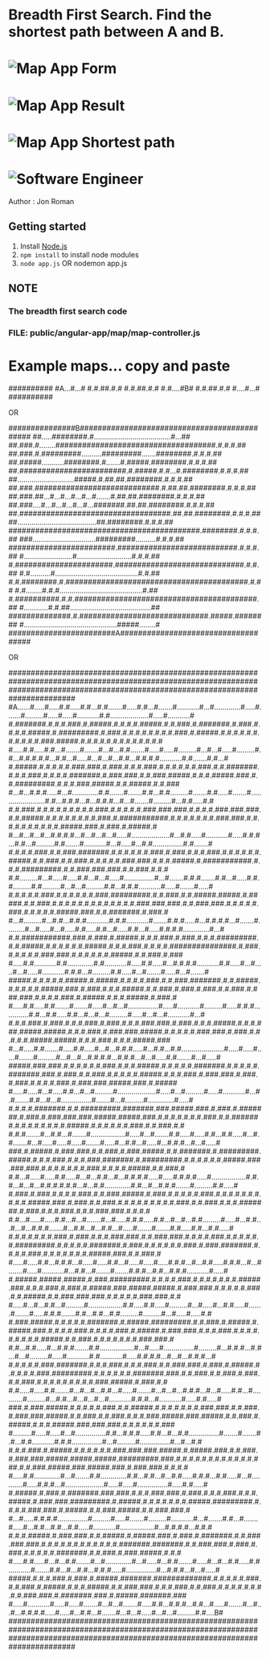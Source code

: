 

# Breadth First Search. Find the shortest path between A and B.

# ![Map App Form](https://github.com/jonroman/mapap/blob/master/screenshots/scrrenshot1.PNG "Map App Form")
# ![Map App Result](https://github.com/jonroman/mapap/blob/master/screenshots/scrrenshot2.PNG "Map App Result")
# ![Map App Shortest path](https://github.com/jonroman/mapap/blob/master/screenshots/scrrenshot3.PNG "Map App Shortest Path")

# ![Software Engineer](https://github.com/jonroman/mapap/blob/master/screenshots/headshot.PNG "Jon Roman")
Author : Jon Roman

## Getting started
1. Install [Node.js](https://nodejs.org/en/)
2. `npm install` to install node modules
3. `node app.js` OR nodemon app.js

## NOTE
### The breadth first search code
### FILE: public/angular-app/map/map-controller.js

# Example maps... copy and paste

##########
#A...#...#
#.#.##.#.#
#.#.##.#.#
#.#....#B#
#.#.##.#.#
#....#...#
##########
 
OR
 
###############B#############################################
##.....########.#......................................#...##
##.###.#........####################################.#.#.#.##
##.###.#.#########..........#########.......########.#.#.#.##
##.#####...........########.#.......#.#####.########.#.#.#.##
##.########################.#.#####.#.#...#.########.#.#.#.##
##............................#####.#.##.##.########.#.#.#.##
##.###.############################.#.##.##.########.#.#.#.##
##.###.##...#...#...#...#...#.......#.##.##.########.#.#.#.##
##.###....#...#...#...#...#...#######.##.##.########.#.#.#.##
##.##################################.##.##.########.#.#.#.##
##.......................................##.########.#.#.#.##
###########################################.########.#.#.#.##
###...............................#########..........#.#.#.##
########################.###########################.#.#.#.##
#........................#...........................#.#.#.##
#.######################.#############################.#.#.##
#.#..........#.........................................#.#.##
#.#.########.#.#########################################.#.##
#.#........#.#.#.........................................#.##
#.##########.#.#.#########################################.##
#............#.#.##........................................##
##############.#.#############################.#####.########
#..............................................#####........#
########################A####################################
 
OR 
 
 
#######################################################################################################################################################################################
#A......#.....#.....#.#.....#.#...#.#.......#.....#.#...#.......#...........#...#.............#.....#.......#.........#.....#.....#...........#.#...................#.....#...........#
#.#######.#.#.#.###.#.#####.#.#.#.#.#####.#.#.###.#.#######.#.###.#.#.#.#.#####.#.#########.#.###.#.#.#.#.#.#.#.#.###.#.#####.#.#.#.#.#.#.#.#.#.#.#.###.#####.#.#.#.#.#.#.#.#.#.#.#.#.#
#.....#.#.....#.#...#.......#.......#...#...#.#.......#.....#.....#.........#...#...#.....#.........#.#...#.#.#.#.#...#.#...#.....#...#...#...#.#...#.#.#.#...........#.#.......#.#...#
#.#####.#.#.#.#.#.###.###.#.###.#.#.#.###.#.#.#.#.#.#.###.#.#.#######.#.#.#.###.#.#.#.#.#######.#.###.###.#.#.###.#####.#.#.#.#####.###.#.#.#########.#.#.#.###.#####.#.#.#####.#.#.###
#...#...#.#.#.....#...#.............#.#.......#.......#.#...#.#.........#.......#.#.....#.......#.......................#.#...#.#.#...#...#.#.#...#...#.......#.........#...#.#.....#.#
#.#.###.#.#.#.#.#.#.#.#.#.###.#.#.#.#.#.###.###.###.#.#.#.#.###.###.###.#.#.#####.#.#.#.#.#.#.#.#.###.#.###########.#.#.#.#.#.#.#.###.###.#.#.#.#.#.#.#.#.#.#.#####.###.#.###.#.#####.#
#...#...#...#...#.#.#.#...#...#...#...#.....#...................#...#.#.....#...........#.....#.#.#...#.#...#.........#.#.......#...........#...#.....#...#.#...............#.#.......#
#.#.#.#.###.#.#.###.#######.#.#.#.#.#.#.###.#.###.#.#.#.###.#.#.#.#.#.#.#####.#.#.###.#.#.###.#.#.#.#.#.###.###.#.#.#.#####.#.###########.#.#.#.#########.#.#.###.###.###.#.#.###.#.#.#
#.#.........#...#.....#.....#.#...#...#.....#...............#...#.......#.#.#.......#.#...#.....#.#.#.........#.#.........#...#...#.........#.#...#.#.#...........#.....#.......#.....#
#.#.#.#.#.###.#.#.#.#.#.#.###.#########.#.#.###.#.#.#####.#####.#.#####.#.#.###.#.#.#.#.#.#.#.#.#.#.#.#.#.###.###.###.#.#.###.###.#.#.#.#.#.###.#.#.#.#.#.#####.###.#.#.#######.#.###.#
#...#.........#...#.#...#.#.#...........#.#.#...........#.......#.#.#.....#...#.#.#.#...#.......#.........#...#.....#...#.....#.#.....#.#...#.....#.#...#.....#.#.#.#.............#...#
#.#.###########.###.#.###.#.#####.#.#.#.###.#.###.#.#.#.#########.#.#.#####.#.#.#.#.#.#.#####.#.#.#.###.#.#.#.#.###############.#.###.#.#.#.#.#.###.###.#.#.#.#.#.#.#####.#.#.###.#.###
#.....#.#...........#.#.............#.#...........#.....#.#.....#...#.#.#.#...........#.#.....#...#.....#...#.....#...........#.#.#...#.........#.#.....#...#.......#.....#...#.......#
#####.#.#.#.#.#.#####.#.#####.#.#.#.#.###.#.#.###.#######.#.#.#####.#.#.#.#.#.#####.###.#.###.#.#.#.#####.#.#.###.#.###.#.###.#.#.###.#.###.###.#.#.#.#.###.#.#####.#.#.#.#####.#.###.#
#.....#.#.....#.#.......#.......#.....#...#...#...............#.....#...........#.........#.....#.#.#.............#.#...#.#.....#.#...#...#...#.........#.....#...#...#...........#...#
#.#.#.###.#.###.#.#.#.###.#.###.#.#.#.###.###.#.###.#.#.#.#####.#.#.#.###.#####.#####.#.#.#.###.#.###.###.#####.#.#.#.#.#.###.###.#.###.#.#.#.#.#.#####.#####.#.#.#.###.#.#.#.#####.###
#...#.....#.#.......#.....#.#.....#...#...#.#.#.....#...#.#...#.#.....................#.....#.....#.....#.......#.........#...#...#...#.#.#.#...#.#.#...#...#.....#.#.......#...#.....#
#####.###.###.#.#.#.#.#.#.###.#.#.#.#####.#.#.#.#.#.#######.#.#.#.#.#.#######.###.#.###.#.#.###.#.#.#.#.#.#####.#.#.#.###.#.###.###.#.###.#.###.#.#.#.#.###.#.###.###.#####.###.#.#####
#.....#.....#...#.....#.#...#...#.........#...................#.....#...#.........#.....#...........#...#.#.......#.#...#...#...............#.......#...#.........#.............#.....#
#.#.#.#.#######.#.#.#########.#######.###.#####.###.#.###.#.#######.#.###.#.###.###.###.#####.#####.###.#.#.#.#.#.#.#.###.#.#.#######.#.#.#.#.#.#.#.#.#####.#.#.#.#.#.#.###.#.#.###.#.#
#.#.#.......#...#.#...#.......#.................#.....#...#.......#.#.....#.....#.#...#.#.....#...#.#.......#...#.....#.....#.....#.......#.....#...#.#...#.....#...#.#.#...#...#.....#
###.#.#####.#.###.###.#.#.###.#.###.#####.#.#.#######.#.#########.#####.#.#.#.###.#.#.#.###.#######.#.#########.#.#.#.#.#.#.#####.###.###.###.#.#.#.#.#.#.#.###.#.#.#.#.#####.#.#.###.#
#.#...#.....#.....#.#.....#...#...#.#...#...#.#.#.#.....#.....#.#.#.#.....#.................#.#.#...#...#...#.#.#.#.#.#...#...#.#.............#.#...#...#.#.#.......#.........#.#.....#
#.###.#.###.#.#.#.#.###.#.#.###.#####.#.###.#.#.#.#.#.###.#.#.#.#.#.#.#.#.#.#.#####.###.#.###.#.#.###.#.#.#.#.#.#.#.#.#.###.#.#.###.#.#.#.#######.#.###.#.#.#.###.#.#.#.###.###.#.#.#.#
#.#...#.....#.....#.#...#...#.......#...#.....#.#.#.....#.#...#...#...#.#.........#.....#...#.#...#...#...#.#.#.......#...#.#...#...#.#...#.....#.......#.......#.#.....#.#...#.#.....#
#.#.#.#.#.#.#.###.#.###.#.#.#.###.###.#.#.###.###.#.#.#.#.###.#.#.#.#.#.#.#########.#.#.#.#.#.#######.#.###.#.#.#.#.#.#.###.#.###.#######.#.#.#.#.###.#.#.#.#.#.#.#.#####.###.#.#.###.#
#.....#.....#.#...#.#.#...#.....#.....#.#...#.....#.....#.....#.#.#...#...#.#.....#.#.#...#...#.......#.....#...........#...#.#...#.......#.......#.#.#...#.#...#.#.#...........#.....#
#.#####.#####.#####.#.###.#########.#.#.#.#.###.#.#.#.#.#.#.#.#####.###.#.#.#.###.#.###.#.#####.###.#####.#####.#.###.###.#.#.#.#.#.###.#.#.#####.#.#.###.###.###.#.#.#.#.#.###.###.#.#
#.....#...#...#.#...#.........#.................#.#.....#.#.....#.........#...#.....#...#.#.....#.......#.......#.....#.#.#.......#.#...#.#...#.#.........#.........#...#.....#.....#.#
#.###.#####.#.#.#.#.#.#######.#.#####.#########.#.#.###.#.#####.#.#####.###.#.#.#.#.###.#.#.#.#.###.#.#####.#.###.###.#.#.#.###.#.#.#.#.#.#.#.#.#.#####.#.#.###.#.#.#.#.#.#.#.###.###.#
#.#...#.#.....#...#.#.#.......#.#.................#...#.....#...............#.........#...#.#.#...#.#...#...#.........#.....#...........#.#...........#.....#.#.#.#...#...#...#.#.#...#
#.#.#.#.#.###.#######.#.#.#.###.#.#.#.###.#.#.###.###.#.###.#.#####.#.#.#.#.#.###.#########.#.#.#.#.#.#.#######.###.#.#.###.#.#.###.#.###.#.#.###.#.#.#.#.#.#.#.#.#.###.#####.#.###.#.#
#.#.....#.....#.#.......#...#...#...#.#...#.....#.......#...#...#...#.#.#...#...#.....#.#...#...........#.........#...#.#...#...#...#...#...........#.#.#...#...........#.....#.#.....#
###.#.###.#####.#.#.#.#.#.###.#.#.#####.#.#.#.#.#.#.#.###.###.#.#.###.#.###.###.#####.#.#.###.#.#.###.#.#.#.###.#####.###.#####.#.#.###.#.#####.#.#.#.#####.###.###.###.#.#.#.#.#.#.###
#.........#.....#.....#...#...............#.#...#.#.#.....#.#...#...#.#...............#.......#.......#.#...#.#...........#.#.#...............#...#.........#...............#...#...#.#
#.#.#.###.#.#####.#.#.#.#.#.#.###.###.###.#####.#.#####.###.#.#.###.#.###.###.#####.#####.#####.#########.###.#.#.#.#.#.#.#.#.#.#.#.#.###.#.#.###.#####.###.#####.###.#.###.###.#.#.#.#
#.....#.#.............#...#.......#.#.............#.#...#.#...#...#.#.....#.#.#...#.#.....#...#...........#.....#.#.#...#...................#.....#.....#...............#.....#.#.....#
#.#####.#.###.#.#######.###.###.#.#.#.###.###.#.###.#.#.#.###.#.#.#.#####.#.###.###.#########.#.#####.#.#.#.#.#.#.#.#####.#########.#.#.#.#.###.###.#.#####.#.#.###.#####.#.#.###.###.#
#...#.....#.#.#.#...............#.........#.....#.......#.........#...........#...#.......#.#...#.......#.....#...#.#...#.#...#.#.....#...........#.................#...#.#.#.#...#.#.#
#.#.#.#####.#.###.###.#.#.#####.#.#####.###.#.###.#.#######.#.#.###.###.###.#.#.#.#.#.#.#.#.#.#.#.#.#######.#######.#.#.###.###.#.###.#.###.#.#.#.#.#.#######.#.#.###.#.###.#####.#.#.#
#.....#.#.....#...#...#.#.......#...#.............#...#.....#...#.#.......#.....#...#...#.#.....#.#...........#.......#.#...#...#.#...#.#.#.....#...............#...#.#.#...#...#.....#
#####.#.#.#.###.#.###.#.#####.#######.#############.#.#.#.#.#.###.#.#.###.#.#####.#.#.#.#####.#.#.###.###.#.#.#.###.#.#.###.#.#.#.#.#.#.#.#.#.###.###.#.#######.###.#.#####.#######.###
#.....#...........#.....#.....#.......#...#...#.......#.....#.#...#.#.#...#.#...#.....#.......#...#...#...#.#.#.#.....#.....#...#.#...#.......#...#...#.....#...#...#.........#.#....B#
#######################################################################################################################################################################################
